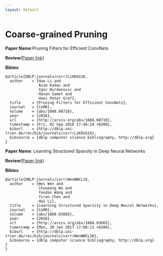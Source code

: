 ```yaml
---
layout: default
---
```

# [](#coarse_prune)Coarse-grained Pruning

**Paper Name**:Pruning Filters for Efficient ConvNets

**Review**([Paper link](https://arxiv.org/pdf/1608.08710))

**Bibtex**
```
@article{DBLP:journals/corr/LiKDSG16,
  author    = {Hao Li and
               Asim Kadav and
               Igor Durdanovic and
               Hanan Samet and
               Hans Peter Graf},
  title     = {Pruning Filters for Efficient ConvNets},
  journal   = {CoRR},
  volume    = {abs/1608.08710},
  year      = {2016},
  url       = {http://arxiv.org/abs/1608.08710},
  timestamp = {Fri, 02 Sep 2016 17:46:24 +0200},
  biburl    = {http://dblp.uni-trier.de/rec/bib/journals/corr/LiKDSG16},
  bibsource = {dblp computer science bibliography, http://dblp.org}
}
```
**Paper Name**: Learning Structured Sparsity in Deep Neural Networks

**Review**([Paper link](https://arxiv.org/pdf/1608.08710))


**Bibtex**
```
@article{DBLP:journals/corr/WenWWCL16,
  author    = {Wei Wen and
               Chunpeng Wu and
               Yandan Wang and
               Yiran Chen and
               Hai Li},
  title     = {Learning Structured Sparsity in Deep Neural Networks},
  journal   = {CoRR},
  volume    = {abs/1608.03665},
  year      = {2016},
  url       = {http://arxiv.org/abs/1608.03665},
  timestamp = {Mon, 30 Jan 2017 17:08:13 +0100},
  biburl    = {http://dblp.uni-trier.de/rec/bib/journals/corr/WenWWCL16},
  bibsource = {dblp computer science bibliography, http://dblp.org}
}
}
```
